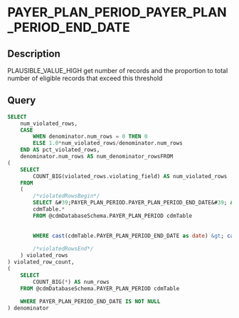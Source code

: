 



# PAYER_PLAN_PERIOD_PAYER_PLAN_PERIOD_END_DATE



## Description
PLAUSIBLE_VALUE_HIGH
get number of records and the proportion to total number of eligible records that exceed this threshold



## Query
```sql
SELECT 
	num_violated_rows, 
	CASE 
		WHEN denominator.num_rows = 0 THEN 0 
		ELSE 1.0*num_violated_rows/denominator.num_rows 
	END AS pct_violated_rows, 
  	denominator.num_rows AS num_denominator_rowsFROM
(
	SELECT 
		COUNT_BIG(violated_rows.violating_field) AS num_violated_rows
	FROM
	(
		/*violatedRowsBegin*/
		SELECT &#39;PAYER_PLAN_PERIOD.PAYER_PLAN_PERIOD_END_DATE&#39; AS violating_field, 
		cdmTable.*
    	FROM @cdmDatabaseSchema.PAYER_PLAN_PERIOD cdmTable
    		
    		
      	WHERE cast(cdmTable.PAYER_PLAN_PERIOD_END_DATE as date) &gt; cast(DATEADD(dd,1,GETDATE()) as date)
    	
		/*violatedRowsEnd*/
	) violated_rows
) violated_row_count,
(
	SELECT 
		COUNT_BIG(*) AS num_rows
	FROM @cdmDatabaseSchema.PAYER_PLAN_PERIOD cdmTable
		
  	WHERE PAYER_PLAN_PERIOD_END_DATE IS NOT NULL
) denominator
```

